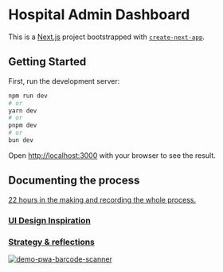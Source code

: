 # Hospital Admin Dashboard

This is a [Next.js](https://nextjs.org/) project bootstrapped with [`create-next-app`](https://github.com/vercel/next.js/tree/canary/packages/create-next-app).

## Getting Started

First, run the development server:

```bash
npm run dev
# or
yarn dev
# or
pnpm dev
# or
bun dev
```

Open [http://localhost:3000](http://localhost:3000) with your browser to see the result.

## Documenting the process

[22 hours in the making and recording the whole process.](https://www.youtube.com/playlist?list=PL_sapWkWdZHFgg8IGTAzP4o-prtaC1Bi5)

### [UI Design Inspiration](https://xd.adobe.com/view/121254c9-532f-4772-a1ba-dfe529a96b39-4741/specs/)


### [Strategy & reflections](https://docs.google.com/document/d/1mfTL8u_--NVGQAF-QkP7Yw5e8_Cwq5qnsY8liEd2XnM/edit)

[![demo-pwa-barcode-scanner](https://i.imgflip.com/8u86nj.gif)](https://admin-hospital-101.vercel.app/)



